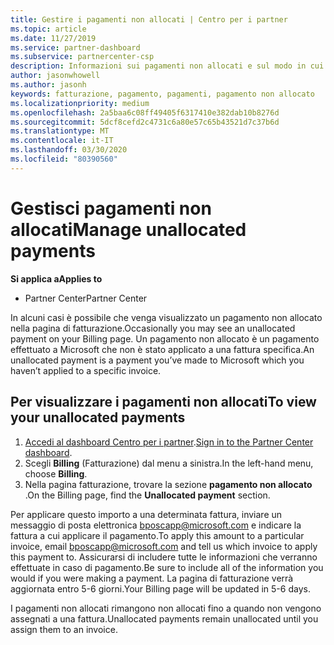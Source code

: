 ```yaml
---
title: Gestire i pagamenti non allocati | Centro per i partner
ms.topic: article
ms.date: 11/27/2019
ms.service: partner-dashboard
ms.subservice: partnercenter-csp
description: Informazioni sui pagamenti non allocati e sul modo in cui è possibile applicarli alle fatture.
author: jasonwhowell
ms.author: jasonh
keywords: fatturazione, pagamento, pagamenti, pagamento non allocato
ms.localizationpriority: medium
ms.openlocfilehash: 2a5baa6c08ff49405f6317410e382dab10b8276d
ms.sourcegitcommit: 5dcf8cefd2c4731c6a80e57c65b43521d7c37b6d
ms.translationtype: MT
ms.contentlocale: it-IT
ms.lasthandoff: 03/30/2020
ms.locfileid: "80390560"
---
```

# <a name="manage-unallocated-payments"></a><span data-ttu-id="e17c1-104">Gestisci pagamenti non allocati</span><span class="sxs-lookup"><span data-stu-id="e17c1-104">Manage unallocated payments</span></span>

<span data-ttu-id="e17c1-105">**Si applica a**</span><span class="sxs-lookup"><span data-stu-id="e17c1-105">**Applies to**</span></span>

- <span data-ttu-id="e17c1-106">Partner Center</span><span class="sxs-lookup"><span data-stu-id="e17c1-106">Partner Center</span></span>

<span data-ttu-id="e17c1-107">In alcuni casi è possibile che venga visualizzato un pagamento non allocato nella pagina di fatturazione.</span><span class="sxs-lookup"><span data-stu-id="e17c1-107">Occasionally you may see an unallocated payment on your Billing page.</span></span> <span data-ttu-id="e17c1-108">Un pagamento non allocato è un pagamento effettuato a Microsoft che non è stato applicato a una fattura specifica.</span><span class="sxs-lookup"><span data-stu-id="e17c1-108">An unallocated payment is a payment you’ve made to Microsoft which you haven’t applied to a specific invoice.</span></span>

## <a name="to-view-your-unallocated-payments"></a><span data-ttu-id="e17c1-109">Per visualizzare i pagamenti non allocati</span><span class="sxs-lookup"><span data-stu-id="e17c1-109">To view your unallocated payments</span></span>

1.  <span data-ttu-id="e17c1-110">[Accedi al dashboard Centro per i partner](https://partner.microsoft.com/en-us/dashboard/home).</span><span class="sxs-lookup"><span data-stu-id="e17c1-110">[Sign in to the Partner Center dashboard](https://partner.microsoft.com/en-us/dashboard/home).</span></span>
2.  <span data-ttu-id="e17c1-111">Scegli **Billing** (Fatturazione) dal menu a sinistra.</span><span class="sxs-lookup"><span data-stu-id="e17c1-111">In the left-hand menu, choose **Billing**.</span></span>
3.  <span data-ttu-id="e17c1-112">Nella pagina fatturazione, trovare la sezione **pagamento non allocato** .</span><span class="sxs-lookup"><span data-stu-id="e17c1-112">On the Billing page, find the **Unallocated payment** section.</span></span> 

<span data-ttu-id="e17c1-113">Per applicare questo importo a una determinata fattura, inviare un messaggio di posta elettronica bposcapp@microsoft.com e indicare la fattura a cui applicare il pagamento.</span><span class="sxs-lookup"><span data-stu-id="e17c1-113">To apply this amount to a particular invoice, email bposcapp@microsoft.com and tell us which invoice to apply this payment to.</span></span> <span data-ttu-id="e17c1-114">Assicurarsi di includere tutte le informazioni che verranno effettuate in caso di pagamento.</span><span class="sxs-lookup"><span data-stu-id="e17c1-114">Be sure to include all of the information you would if you were making a payment.</span></span> <span data-ttu-id="e17c1-115">La pagina di fatturazione verrà aggiornata entro 5-6 giorni.</span><span class="sxs-lookup"><span data-stu-id="e17c1-115">Your Billing page will be updated in 5-6 days.</span></span> 

<span data-ttu-id="e17c1-116">I pagamenti non allocati rimangono non allocati fino a quando non vengono assegnati a una fattura.</span><span class="sxs-lookup"><span data-stu-id="e17c1-116">Unallocated payments remain unallocated until you assign them to an invoice.</span></span> 
